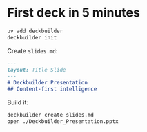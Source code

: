 # First deck in 5 minutes

```bash
uv add deckbuilder
deckbuilder init
```
Create `slides.md`:
```markdown
---
layout: Title Slide
---
# Deckbuilder Presentation
## Content-first intelligence
```
Build it:
```bash
deckbuilder create slides.md
open ./Deckbuilder_Presentation.pptx
```
